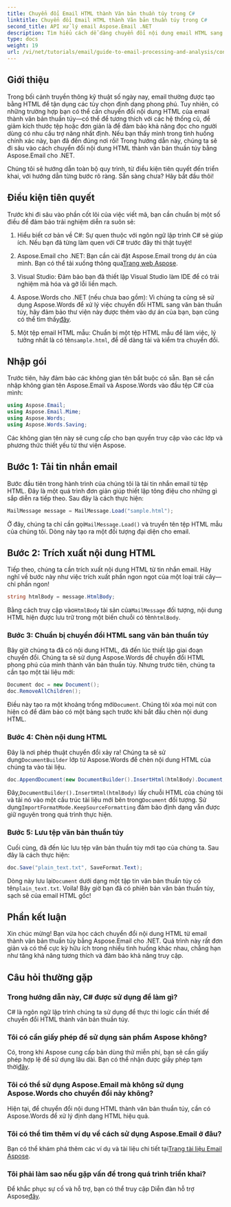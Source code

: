 ```yaml
---
title: Chuyển đổi Email HTML thành Văn bản thuần túy trong C#
linktitle: Chuyển đổi Email HTML thành Văn bản thuần túy trong C#
second_title: API xử lý email Aspose.Email .NET
description: Tìm hiểu cách dễ dàng chuyển đổi nội dung email HTML sang văn bản thuần túy bằng Aspose.Email cho .NET trong hướng dẫn chi tiết từng bước này.
type: docs
weight: 19
url: /vi/net/tutorials/email/guide-to-email-processing-and-analysis/convert-html-email-to-plain-text/
---
```

## Giới thiệu

Trong bối cảnh truyền thông kỹ thuật số ngày nay, email thường được tạo bằng HTML để tận dụng các tùy chọn định dạng phong phú. Tuy nhiên, có những trường hợp bạn có thể cần chuyển đổi nội dung HTML của email thành văn bản thuần túy—có thể để tương thích với các hệ thống cũ, để giảm kích thước tệp hoặc đơn giản là để đảm bảo khả năng đọc cho người dùng có nhu cầu trợ năng nhất định. Nếu bạn thấy mình trong tình huống chính xác này, bạn đã đến đúng nơi rồi! Trong hướng dẫn này, chúng ta sẽ đi sâu vào cách chuyển đổi nội dung HTML thành văn bản thuần túy bằng Aspose.Email cho .NET. 

Chúng tôi sẽ hướng dẫn toàn bộ quy trình, từ điều kiện tiên quyết đến triển khai, với hướng dẫn từng bước rõ ràng. Sẵn sàng chưa? Hãy bắt đầu thôi!

## Điều kiện tiên quyết

Trước khi đi sâu vào phần cốt lõi của việc viết mã, bạn cần chuẩn bị một số điều để đảm bảo trải nghiệm diễn ra suôn sẻ:

1. Hiểu biết cơ bản về C#: Sự quen thuộc với ngôn ngữ lập trình C# sẽ giúp ích. Nếu bạn đã từng làm quen với C# trước đây thì thật tuyệt!

2. Aspose.Email cho .NET: Bạn cần cài đặt Aspose.Email trong dự án của mình. Bạn có thể tải xuống thông qua[Trang web Aspose](https://releases.aspose.com/email/net/).

3. Visual Studio: Đảm bảo bạn đã thiết lập Visual Studio làm IDE để có trải nghiệm mã hóa và gỡ lỗi liền mạch.

4.  Aspose.Words cho .NET (nếu chưa bao gồm): Vì chúng ta cũng sẽ sử dụng Aspose.Words để xử lý việc chuyển đổi HTML sang văn bản thuần túy, hãy đảm bảo thư viện này được thêm vào dự án của bạn, bạn cũng có thể tìm thấy[đây](https://releases.aspose.com/words/net/).

5.  Một tệp email HTML mẫu: Chuẩn bị một tệp HTML mẫu để làm việc, lý tưởng nhất là có tên`sample.html`, để dễ dàng tải và kiểm tra chuyển đổi.

## Nhập gói

Trước tiên, hãy đảm bảo các không gian tên bắt buộc có sẵn. Bạn sẽ cần nhập không gian tên Aspose.Email và Aspose.Words vào đầu tệp C# của mình:

```csharp
using Aspose.Email;
using Aspose.Email.Mime;
using Aspose.Words;
using Aspose.Words.Saving;
```

Các không gian tên này sẽ cung cấp cho bạn quyền truy cập vào các lớp và phương thức thiết yếu từ thư viện Aspose.

## Bước 1: Tải tin nhắn email

Bước đầu tiên trong hành trình của chúng tôi là tải tin nhắn email từ tệp HTML. Đây là một quá trình đơn giản giúp thiết lập tông điệu cho những gì sắp diễn ra tiếp theo. Sau đây là cách thực hiện:

```csharp
MailMessage message = MailMessage.Load("sample.html");
```

 Ở đây, chúng ta chỉ cần gọi`MailMessage.Load()` và truyền tên tệp HTML mẫu của chúng tôi. Dòng này tạo ra một đối tượng đại diện cho email.

## Bước 2: Trích xuất nội dung HTML

Tiếp theo, chúng ta cần trích xuất nội dung HTML từ tin nhắn email. Hãy nghĩ về bước này như việc trích xuất phần ngon ngọt của một loại trái cây—chỉ phần ngon!

```csharp
string htmlBody = message.HtmlBody;
```

 Bằng cách truy cập vào`HtmlBody` tài sản của`MailMessage` đối tượng, nội dung HTML hiện được lưu trữ trong một biến chuỗi có tên`htmlBody`.

### Bước 3: Chuẩn bị chuyển đổi HTML sang văn bản thuần túy

Bây giờ chúng ta đã có nội dung HTML, đã đến lúc thiết lập giai đoạn chuyển đổi. Chúng ta sẽ sử dụng Aspose.Words để chuyển đổi HTML phong phú của mình thành văn bản thuần túy. Nhưng trước tiên, chúng ta cần tạo một tài liệu mới:

```csharp
Document doc = new Document();
doc.RemoveAllChildren();
```

 Điều này tạo ra một khoảng trống mới`Document`. Chúng tôi xóa mọi nút con hiện có để đảm bảo có một bảng sạch trước khi bắt đầu chèn nội dung HTML.

### Bước 4: Chèn nội dung HTML

 Đây là nơi phép thuật chuyển đổi xảy ra! Chúng ta sẽ sử dụng`DocumentBuilder` lớp từ Aspose.Words để chèn nội dung HTML của chúng ta vào tài liệu. 

```csharp
doc.AppendDocument(new DocumentBuilder().InsertHtml(htmlBody).Document, ImportFormatMode.KeepSourceFormatting);
```

 Đây,`DocumentBuilder().InsertHtml(htmlBody)` lấy chuỗi HTML của chúng tôi và tải nó vào một cấu trúc tài liệu mới bên trong`Document` đối tượng. Sử dụng`ImportFormatMode.KeepSourceFormatting` đảm bảo định dạng vẫn được giữ nguyên trong quá trình thực hiện.

### Bước 5: Lưu tệp văn bản thuần túy

Cuối cùng, đã đến lúc lưu tệp văn bản thuần túy mới tạo của chúng ta. Sau đây là cách thực hiện:

```csharp
doc.Save("plain_text.txt", SaveFormat.Text);
```

 Dòng này lưu lại`Document` dưới dạng một tập tin văn bản thuần túy có tên`plain_text.txt`. Voila! Bây giờ bạn đã có phiên bản văn bản thuần túy, sạch sẽ của email HTML gốc!

## Phần kết luận

Xin chúc mừng! Bạn vừa học cách chuyển đổi nội dung HTML từ email thành văn bản thuần túy bằng Aspose.Email cho .NET. Quá trình này rất đơn giản và có thể cực kỳ hữu ích trong nhiều tình huống khác nhau, chẳng hạn như tăng khả năng tương thích và đảm bảo khả năng truy cập. 

## Câu hỏi thường gặp

### Trong hướng dẫn này, C# được sử dụng để làm gì?  
C# là ngôn ngữ lập trình chúng ta sử dụng để thực thi logic cần thiết để chuyển đổi HTML thành văn bản thuần túy.

### Tôi có cần giấy phép để sử dụng sản phẩm Aspose không?  
 Có, trong khi Aspose cung cấp bản dùng thử miễn phí, bạn sẽ cần giấy phép hợp lệ để sử dụng lâu dài. Bạn có thể nhận được giấy phép tạm thời[đây](https://purchase.conholdate.com/temporary-license/).

### Tôi có thể sử dụng Aspose.Email mà không sử dụng Aspose.Words cho chuyển đổi này không?  
Hiện tại, để chuyển đổi nội dung HTML thành văn bản thuần túy, cần có Aspose.Words để xử lý định dạng HTML hiệu quả.

### Tôi có thể tìm thêm ví dụ về cách sử dụng Aspose.Email ở đâu?  
 Bạn có thể khám phá thêm các ví dụ và tài liệu chi tiết tại[Trang tài liệu Email Aspose](https://reference.aspose.com/email/net/).

### Tôi phải làm sao nếu gặp vấn đề trong quá trình triển khai?  
 Để khắc phục sự cố và hỗ trợ, bạn có thể truy cập Diễn đàn hỗ trợ Aspose[đây](https://forum.aspose.com/c/email/12/).